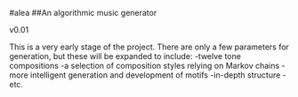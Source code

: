 #alea
##An algorithmic music generator

v0.01

This is a very early stage of the project.  There are only a few
parameters for generation, but these will be expanded to include:
-twelve tone compositions
-a selection of composition styles relying on Markov chains
-more intelligent generation and development of motifs
-in-depth structure
-etc.


